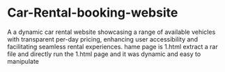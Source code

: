 # Car-Rental-booking-website
A a dynamic car rental website showcasing a range of available vehicles with transparent  per-day pricing, enhancing user accessibility and facilitating seamless rental experiences.
hame page is 1.html
extract a rar file and directly run the 1.html page and it was dynamic and easy to manipulate
